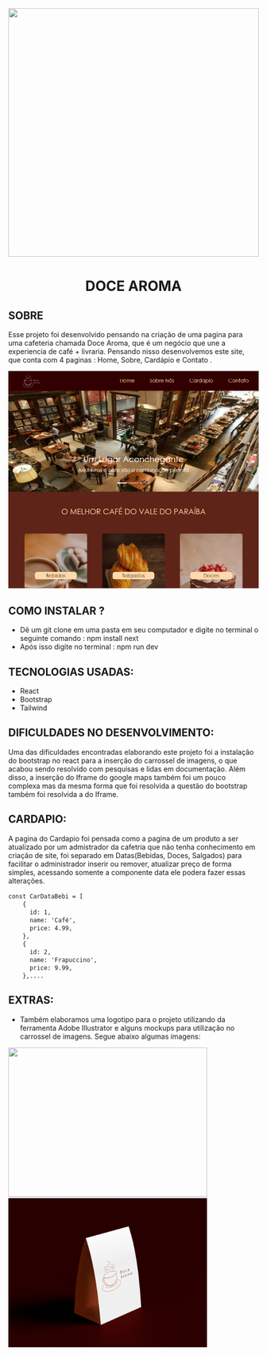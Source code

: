 <img src="public/cafecarrossel.png" height="500px" width="100%">


<h1 align="center">DOCE AROMA</h1>

## SOBRE
Esse projeto foi desenvolvido pensando na criação de uma pagina para uma cafeteria chamada Doce Aroma, que é um negócio que une a experiencia de café + livraria.
Pensando nisso desenvolvemos este site, que conta com 4 paginas : Home, Sobre, Cardápio e Contato .

<img src="public/desktop.jpg">

## COMO INSTALAR ?

* Dê um git clone em uma pasta em seu computador e digite no terminal o seguinte comando : npm install next
* Após isso digite no terminal : npm run dev


## TECNOLOGIAS USADAS:
* React
* Bootstrap
* Tailwind

## DIFICULDADES NO DESENVOLVIMENTO:
Uma das dificuldades encontradas elaborando este projeto foi a instalação do bootstrap no react para a inserção do carrossel de imagens, o que acabou sendo resolvido com pesquisas e lidas em documentação.
Além disso, a inserção do Iframe do google maps também foi um pouco complexa mas da mesma forma que foi resolvida a questão do bootstrap também foi resolvida a do Iframe.

## CARDAPIO:
A pagina do Cardapio foi pensada como a pagina de um produto a ser atualizado por um admistrador da cafetria que não tenha conhecimento em criação de site, foi separado em Datas(Bebidas, Doces, Salgados) para facilitar o administrador inserir ou remover, atualizar preço de forma simples, acessando somente a componente data ele podera fazer essas alterações.

```
const CarDataBebi = [
    {
      id: 1,
      name: 'Café',
      price: 4.99,
    },
    {
      id: 2,
      name: 'Frapuccino',
      price: 9.99,
    },....
```
## EXTRAS:
* Também elaboramos uma logotipo para o projeto utilizando da ferramenta Adobe Illustrator e alguns mockups para utilização no carrossel de imagens. Segue abaixo algumas imagens:

<img src="public/frente.jpg" height="300px" width="400px">
<img src="public/cardapio.jpg" height="300px" width="400px">
